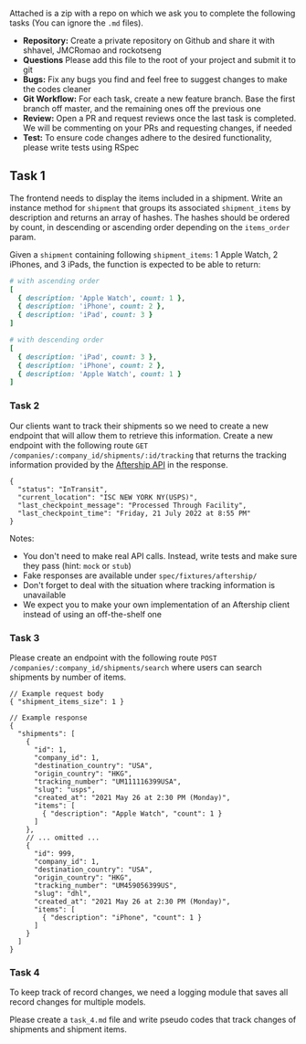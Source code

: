 Attached is a zip with a repo on which we ask you to complete the following tasks (You can ignore the `.md` files).

- **Repository:** Create a private repository on Github and share it with shhavel, JMCRomao and rockotseng
- **Questions** Please add this file to the root of your project and submit it to git
- **Bugs:** Fix any bugs you find and feel free to suggest changes to make the codes cleaner
- **Git Workflow:** For each task, create a new feature branch. Base the first branch off master, and the remaining ones off the previous one
- **Review:** Open a PR and request reviews once the last task is completed. We will be commenting on your PRs and requesting changes, if needed
- **Test:** To ensure code changes adhere to the desired functionality, please write tests using RSpec

## Task 1
The frontend needs to display the items included in a shipment. Write an instance method for `shipment` that groups its associated `shipment_items` by description and returns an array of hashes. The hashes should be ordered by count, in descending or ascending order depending on the `items_order` param.

Given a `shipment` containing following `shipment_items`: 1 Apple Watch, 2 iPhones, and 3 iPads, the function is expected to be able to return:

``` ruby
# with ascending order
[
  { description: 'Apple Watch', count: 1 },
  { description: 'iPhone', count: 2 },
  { description: 'iPad', count: 3 }
]

# with descending order
[
  { description: 'iPad', count: 3 },
  { description: 'iPhone', count: 2 },
  { description: 'Apple Watch', count: 1 }
]
```

### Task 2

Our clients want to track their shipments so we need to create a new endpoint that will allow them to retrieve this information.
Create a new endpoint with the following route `GET /companies/:company_id/shipments/:id/tracking` that returns the tracking information provided by the [Aftership API](https://developers.aftership.com/reference/overview) in the response.

``` jsonc
{
  "status": "InTransit",
  "current_location": "ISC NEW YORK NY(USPS)",
  "last_checkpoint_message": "Processed Through Facility",
  "last_checkpoint_time": "Friday, 21 July 2022 at 8:55 PM"
}
```

Notes:
- You don't need to make real API calls. Instead, write tests and make sure they pass (hint: `mock` or `stub`)
- Fake responses are available under `spec/fixtures/aftership/`
- Don't forget to deal with the situation where tracking information is unavailable
- We expect you to make your own implementation of an Aftership client instead of using an off-the-shelf one

### Task 3
Please create an endpoint with the following route `POST /companies/:company_id/shipments/search` where users can search shipments by number of items.

``` jsonc
// Example request body
{ "shipment_items_size": 1 }

// Example response
{
  "shipments": [
    {
      "id": 1,
      "company_id": 1,
      "destination_country": "USA",
      "origin_country": "HKG",
      "tracking_number": "UM111116399USA",
      "slug": "usps",
      "created_at": "2021 May 26 at 2:30 PM (Monday)",
      "items": [
        { "description": "Apple Watch", "count": 1 }
      ]
    },
    // ... omitted ...
    {
      "id": 999,
      "company_id": 1,
      "destination_country": "USA",
      "origin_country": "HKG",
      "tracking_number": "UM459056399US",
      "slug": "dhl",
      "created_at": "2021 May 26 at 2:30 PM (Monday)",
      "items": [
        { "description": "iPhone", "count": 1 }
      ]
    }
  ]
}
```

### Task 4

To keep track of record changes, we need a logging module that saves all record changes for multiple models.

Please create a `task_4.md` file and write pseudo codes that track changes of shipments and shipment items.


